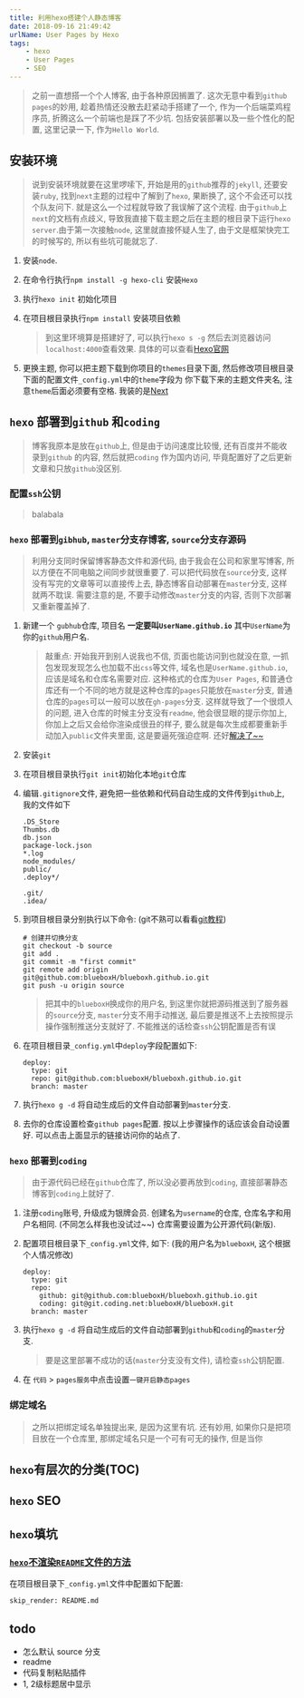 ```yaml
---
title: 利用hexo搭建个人静态博客
date: 2018-09-16 21:49:42
urlName: User Pages by Hexo
tags: 
    - hexo
    - User Pages
    - SEO
---
```


> 之前一直想搭一个个人博客, 由于各种原因搁置了. 这次无意中看到`github pages`的妙用, 趁着热情还没散去赶紧动手搭建了一个, 作为一个后端菜鸡程序员, 折腾这么一个前端也是踩了不少坑. 包括安装部署以及一些个性化的配置, 这里记录一下, 作为`Hello World`. 

<!-- more -->

## 安装环境

  > 说到安装环境就要在这里啰嗦下, 开始是用的`github`推荐的`jekyll`, 还要安装`ruby`, 找到`next`主题的过程中了解到了`hexo`, 果断换了, 这个不会还可以找个队友问下. 就是这么一个过程就导致了我误解了这个流程. 由于`github`上`next`的文档有点歧义, 导致我直接下载主题之后在主题的根目录下运行`hexo server`.由于第一次接触`node`, 这里就直接怀疑人生了, 由于文是框架快完工的时候写的, 所以有些坑可能就忘了.  

  1. 安装`node`. 

  2. 在命令行执行``npm install -g hexo-cli`` 安装`Hexo`
   
  3. 执行``hexo init`` 初始化项目

  4. 在项目根目录执行``npm install`` 安装项目依赖
     > 到这里环境算是搭建好了, 可以执行``hexo s -g`` 然后去浏览器访问``localhost:4000``查看效果. 具体的可以查看[Hexo官网](https://hexo.io/zh-cn/docs/)

  5. 更换主题, 你可以把主题下载到你项目的`themes`目录下面, 然后修改项目根目录下面的配置文件`_config.yml`中的`theme`字段为 你下载下来的主题文件夹名, 注意`theme`后面必须要有空格. 我装的是[Next](https://github.com/iissnan/hexo-theme-next)


## `hexo` 部署到`github` 和`coding`

> 博客我原本是放在`github`上, 但是由于访问速度比较慢, 还有百度并不能收录到`github` 的内容, 然后就把`coding` 作为国内访问, 毕竟配置好了之后更新文章和只放`github`没区别. 

### 配置`ssh`公钥

> balabala

###  `hexo` 部署到`gibhub`, `master`分支存博客, `source`分支存源码 

> 利用分支同时保留博客静态文件和源代码, 由于我会在公司和家里写博客, 所以方便在不同电脑之间同步就很重要了. 可以把代码放在`source`分支, 这样没有写完的文章等可以直接传上去, 静态博客自动部署在`master`分支, 这样就两不耽误. 需要注意的是, 不要手动修改`master`分支的内容, 否则下次部署又重新覆盖掉了.

1. 新建一个 `gubhub`仓库, 项目名 **一定要叫`UserName.github.io`** 其中`UserName`为你的`github`用户名.

    > 敲重点: 开始我开到别人说我也不信, 页面也能访问到也就没在意, 一抓包发现发现怎么也加载不出`css`等文件, 域名也是`UserName.github.io`, 应该是域名和仓库名需要对应. 这种格式的仓库为`User Pages`, 和普通仓库还有一个不同的地方就是这种仓库的`pages`只能放在`master`分支, 普通仓库的`pages`可以一般可以放在`gh-pages`分支. 这样就导致了一个很烦人的问题, 进入仓库的时候主分支没有`readme`, 他会很显眼的提示你加上, 你加上之后又会给你渲染成很丑的样子, 要么就是每次生成都要重新手动加入`public`文件夹里面, 这是要逼死强迫症啊. 还好[<span id = "skip_render_back">解决了~~</span>](#skip_render)

2. 安装`git`

3. 在项目根目录执行`git init`初始化本地`git`仓库

4. 编辑`.gitignore`文件, 避免把一些依赖和代码自动生成的文件传到`github`上, 我的文件如下
    ```
    .DS_Store
    Thumbs.db
    db.json
    package-lock.json
    *.log
    node_modules/
    public/
    .deploy*/

    .git/
    .idea/
    ```

6. 到项目根目录分别执行以下命令: (git不熟可以看看[git教程](https://www.liaoxuefeng.com/wiki/0013739516305929606dd18361248578c67b8067c8c017b000))
    ```
    # 创建并切换分支
    git checkout -b source
    git add .
    git commit -m "first commit"
    git remote add origin git@github.com:blueboxH/blueboxh.github.io.git
    git push -u origin source
    ```
    > 把其中的`blueboxH`换成你的用户名, 到这里你就把源码推送到了服务器的`source`分支, `master`分支不用手动推送, 最后要是推送不上去按照提示操作强制推送分支就好了. 不能推送的话检查`ssh`公钥配置是否有误

6. 在项目根目录`_config.yml`中`deploy`字段配置如下:
    ```
    deploy:
      type: git
      repo: git@github.com:blueboxH/blueboxh.github.io.git
      branch: master
    ```
7. 执行`hexo g -d` 将自动生成后的文件自动部署到`master`分支. 

8. 去你的仓库设置检查`github pages`配置. 按以上步骤操作的话应该会自动设置好. 可以点击上面显示的链接访问你的站点了. 

### `hexo` 部署到`coding`

> 由于源代码已经在`github`仓库了, 所以没必要再放到`coding`, 直接部署静态博客到`coding`上就好了.

  1. 注册`coding`账号, 升级成为银牌会员. 创建名为`username`的仓库, 仓库名字和用户名相同. (不同怎么样我也没试过~~) 仓库需要设置为公开源代码(新版). 

  2. 配置项目根目录下`_config.yml`文件, 如下: (我的用户名为`blueboxH`, 这个根据个人情况修改)
      ```
      deploy:
        type: git
        repo: 
          github: git@github.com:blueboxH/blueboxh.github.io.git
          coding: git@git.coding.net:blueboxH/blueboxH.git
        branch: master
      ```
  3. 执行`hexo g -d` 将自动生成后的文件自动部署到`github`和`coding`的`master`分支. 
        > 要是这里部署不成功的话(`master`分支没有文件), 请检查`ssh`公钥配置. 

  4. 在 `代码` > `pages服务`中点击设置`一键开启静态pages`

### 绑定域名
> 之所以把绑定域名单独提出来, 是因为这里有坑. 还有妙用, 如果你只是把项目放在一个仓库里, 那绑定域名只是一个可有可无的操作, 但是当你

## `hexo`有层次的分类(TOC)


## `hexo` SEO

## `hexo`填坑

### [<span id = "skip_render">`hexo`不渲染`README`文件的方法</span>](#skip_render_back "back")   

  在项目根目录下`_config.yml`文件中配置如下配置:
  ```
  skip_render: README.md
  ```
## todo
- 怎么默认 source 分支
- readme
- 代码复制粘贴插件
- 1, 2级标题居中显示



